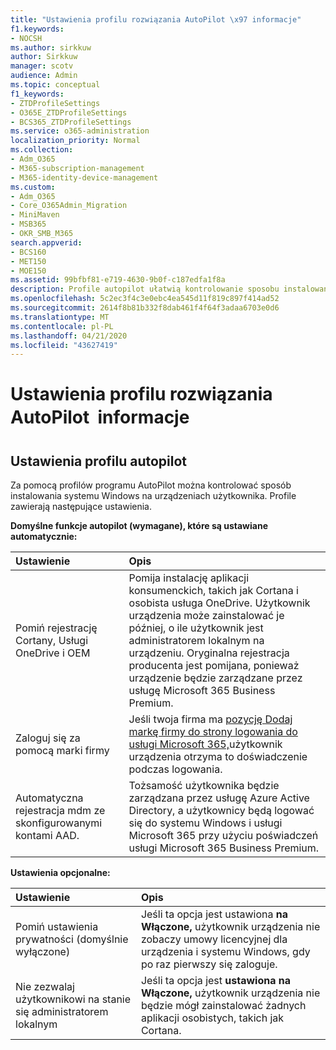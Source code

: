 ```yaml
---
title: "Ustawienia profilu rozwiązania AutoPilot \x97 informacje"
f1.keywords:
- NOCSH
ms.author: sirkkuw
author: Sirkkuw
manager: scotv
audience: Admin
ms.topic: conceptual
f1_keywords:
- ZTDProfileSettings
- O365E_ZTDProfileSettings
- BCS365_ZTDProfileSettings
ms.service: o365-administration
localization_priority: Normal
ms.collection:
- Adm_O365
- M365-subscription-management
- M365-identity-device-management
ms.custom:
- Adm_O365
- Core_O365Admin_Migration
- MiniMaven
- MSB365
- OKR_SMB_M365
search.appverid:
- BCS160
- MET150
- MOE150
ms.assetid: 99bfbf81-e719-4630-9b0f-c187edfa1f8a
description: Profile autopilot ułatwią kontrolowanie sposobu instalowania systemu Windows na urządzeniach użytkowników. Profile zawierają ustawienia domyślne i opcjonalne, takie jak pomiń instalację Cortany.
ms.openlocfilehash: 5c2ec3f4c3e0ebc4ea545d11f819c897f414ad52
ms.sourcegitcommit: 2614f8b81b332f8dab461f4f64f3adaa6703e0d6
ms.translationtype: MT
ms.contentlocale: pl-PL
ms.lasthandoff: 04/21/2020
ms.locfileid: "43627419"
---
```

# <a name="about-autopilot-profile-settings"></a>Ustawienia profilu rozwiązania AutoPilot  informacje

## <a name="autopilot-profile-settings"></a>Ustawienia profilu autopilot

Za pomocą profilów programu AutoPilot można kontrolować sposób instalowania systemu Windows na urządzeniach użytkownika. Profile zawierają następujące ustawienia.
  
 **Domyślne funkcje autopilot (wymagane), które są ustawiane automatycznie:**
  
|**Ustawienie**|**Opis**|
|:-----|:-----|
|Pomiń rejestrację Cortany, Usługi OneDrive i OEM  <br/> |Pomija instalację aplikacji konsumenckich, takich jak Cortana i osobista usługa OneDrive. Użytkownik urządzenia może zainstalować je później, o ile użytkownik jest administratorem lokalnym na urządzeniu. Oryginalna rejestracja producenta jest pomijana, ponieważ urządzenie będzie zarządzane przez usługę Microsoft 365 Business Premium.  <br/> |
|Zaloguj się za pomocą marki firmy  <br/> |Jeśli twoja firma ma [pozycję Dodaj markę firmy do strony logowania do usługi Microsoft 365,](https://support.office.com/article/a1229cdb-ce19-4da5-90c7-2b9b146aef0a)użytkownik urządzenia otrzyma to doświadczenie podczas logowania.  <br/> |
|Automatyczna rejestracja mdm ze skonfigurowanymi kontami AAD.  <br/> |Tożsamość użytkownika będzie zarządzana przez usługę Azure Active Directory, a użytkownicy będą logować się do systemu Windows i usługi Microsoft 365 przy użyciu poświadczeń usługi Microsoft 365 Business Premium.  <br/> |
   
 **Ustawienia opcjonalne:**
  
|**Ustawienie**|**Opis**|
|:-----|:-----|
|Pomiń ustawienia prywatności (domyślnie wyłączone)  <br/> |Jeśli ta opcja jest ustawiona **na Włączone,** użytkownik urządzenia nie zobaczy umowy licencyjnej dla urządzenia i systemu Windows, gdy po raz pierwszy się zaloguje.  <br/> |
|Nie zezwalaj użytkownikowi na stanie się administratorem lokalnym  <br/> |Jeśli ta opcja jest **ustawiona na Włączone,** użytkownik urządzenia nie będzie mógł zainstalować żadnych aplikacji osobistych, takich jak Cortana.<br/> |
   
